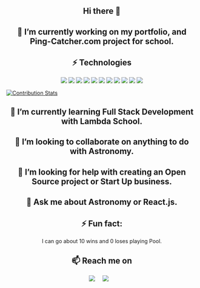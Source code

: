 <h2 align="center">Hi there 👋</h2> 

<h2 align="center">🔭 I’m currently working on my portfolio, and Ping-Catcher.com project for school.</h2>

<h2 align="center">⚡ Technologies</h2> 

<p align="center">
  <img src="https://img.shields.io/badge/-HTML5-E34F26?style=flat-square&logo=html5&logoColor=white" />
 <img src="https://img.shields.io/badge/-CSS3-1572B6?style=flat-square&logo=css3" />
  <img src="https://img.shields.io/badge/-Bootstrap-563D7C?style=flat-square&logo=bootstrap" />
  <img src="https://img.shields.io/badge/-JavaScript-black?style=flat-square&logo=javascript" />
  <img src="https://img.shields.io/badge/-Nodejs-black?style=flat-square&logo=Node.js" />
  <img src="https://img.shields.io/badge/-React-black?style=flat-square&logo=react" />
  <img src="https://img.shields.io/badge/-PostgreSQL-336791?style=flat-square&logo=postgresql" />
  <img src="https://img.shields.io/badge/-Heroku-430098?style=flat-square&logo=heroku" />
  <img src="https://img.shields.io/badge/Amazon%20AWS-232F3E?style=flat-square&logo=amazon-aws" />
  <img src="https://img.shields.io/badge/-Git-black?style=flat-square&logo=git" />
  <img src="https://img.shields.io/badge/-GitHub-181717?style=flat-square&logo=github" />
</p>


[![Contribution Stats](https://github-contribution-stats.vercel.app/api/?username=eric-santos)](https://github.com/eric-santos/github-contribution-stats/)


<h2 align="center">🌱 I’m currently learning Full Stack Development with Lambda School.</h2>

<h2 align="center">👯 I’m looking to collaborate on anything to do with Astronomy.</h2>


<h2 align="center">🤔 I’m looking for help with creating an Open Source project or Start Up business.
</h2>

<h2 align="center">💬 Ask me about Astronomy or React.js.
</h2>

<h2 align="center">⚡ Fun fact:</h2> 
<p align="center"> I can go about 10 wins and 0 loses playing Pool.</p>

<h2  align="center">📫 Reach me on</h2>
<p align="center">
<a target="_blank"href="https://www.linkedin.com/in/ericsantos01/"><img src="https://img.shields.io/badge/linkedin-%230077B5.svg?&style=for-the-badge&logo=linkedin&logoColor=white" /></a>&nbsp;&nbsp;&nbsp;&nbsp;
<a href="mailto:eric.santos.dev?subject=Hello%20Ileri,%20From%20Github"><img src="https://img.shields.io/badge/gmail-%23D14836.svg?&style=for-the-badge&logo=gmail&logoColor=white" /></a>&nbsp;&nbsp;&nbsp;&nbsp;
</p>




<!--
**eric-santos/eric-santos** is a ✨ _special_ ✨ repository because its `README.md` (this file) appears on your GitHub profile.
